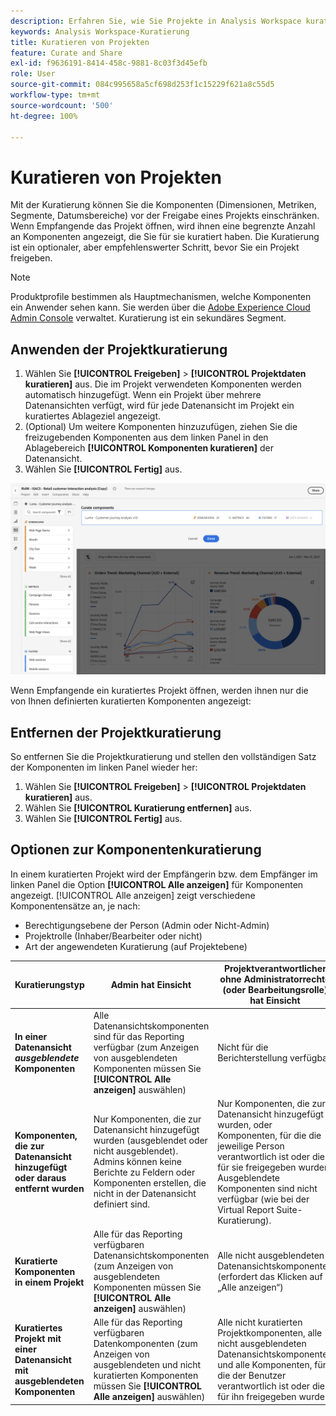 ```yaml
---
description: Erfahren Sie, wie Sie Projekte in Analysis Workspace kuratieren. Die Kuratierung beschränkt den Zugriff auf Komponenten, bevor Sie ein Projekt freigeben.
keywords: Analysis Workspace-Kuratierung
title: Kuratieren von Projekten
feature: Curate and Share
exl-id: f9636191-8414-458c-9881-8c03f3d45efb
role: User
source-git-commit: 084c995658a5cf698d253f1c15229f621a8c55d5
workflow-type: tm+mt
source-wordcount: '500'
ht-degree: 100%

---
```


# Kuratieren von Projekten

Mit der Kuratierung können Sie die Komponenten (Dimensionen, Metriken, Segmente, Datumsbereiche) vor der Freigabe eines Projekts einschränken. Wenn Empfangende das Projekt öffnen, wird ihnen eine begrenzte Anzahl an Komponenten angezeigt, die Sie für sie kuratiert haben. Die Kuratierung ist ein optionaler, aber empfehlenswerter Schritt, bevor Sie ein Projekt freigeben.

>[!NOTE]
> Produktprofile bestimmen als Hauptmechanismen, welche Komponenten ein Anwender sehen kann. Sie werden über die [Adobe Experience Cloud Admin Console](https://experienceleague.adobe.com/de/docs/core-services/interface/administration/admin-tool-experience-cloud) verwaltet. Kuratierung ist ein sekundäres Segment.

## Anwenden der Projektkuratierung

1. Wählen Sie **[!UICONTROL Freigeben]** > **[!UICONTROL Projektdaten kuratieren]** aus.
Die im Projekt verwendeten Komponenten werden automatisch hinzugefügt.
Wenn ein Projekt über mehrere Datenansichten verfügt, wird für jede Datenansicht im Projekt ein kuratiertes Ablageziel angezeigt.
1. (Optional) Um weitere Komponenten hinzuzufügen, ziehen Sie die freizugebenden Komponenten aus dem linken Panel in den Ablagebereich **[!UICONTROL Komponenten kuratieren]** der Datenansicht.
1. Wählen Sie **[!UICONTROL Fertig]** aus. 

<!--
Curation can also be applied from the [!UICONTROL Share] menu by selecting **[!UICONTROL Curate and Share]**. This option automatically curates the project to the components in use in the project. You can add additional components following the steps above.
-->

![Das Fenster „Komponenten kuratieren“ mit den im Projekt verwendeten Komponenten.](assets/curation-field.png)

Wenn Empfangende ein kuratiertes Projekt öffnen, werden ihnen nur die von Ihnen definierten kuratierten Komponenten angezeigt:


## Entfernen der Projektkuratierung

So entfernen Sie die Projektkuratierung und stellen den vollständigen Satz der Komponenten im linken Panel wieder her:

1. Wählen Sie **[!UICONTROL Freigeben]** > **[!UICONTROL Projektdaten kuratieren]** aus.
1. Wählen Sie **[!UICONTROL Kuratierung entfernen]** aus.
1. Wählen Sie **[!UICONTROL Fertig]** aus.

## Optionen zur Komponentenkuratierung

In einem kuratierten Projekt wird der Empfängerin bzw. dem Empfänger im linken Panel die Option **[!UICONTROL Alle anzeigen]** für Komponenten angezeigt. [!UICONTROL Alle anzeigen] zeigt verschiedene Komponentensätze an, je nach:

* Berechtigungsebene der Person (Admin oder Nicht-Admin)
* Projektrolle (Inhaber/Bearbeiter oder nicht)
* Art der angewendeten Kuratierung (auf Projektebene)

| Kuratierungstyp | Admin hat Einsicht | Projektverantwortlicher ohne Administratorrechte (oder Bearbeitungsrolle) hat Einsicht | Duplizierte Rolle ohne Administratorrechte hat Einsicht |
| --- | --- | --- | --- |
| **In einer Datenansicht *ausgeblendete* Komponenten** | Alle Datenansichtskomponenten sind für das Reporting verfügbar (zum Anzeigen von ausgeblendeten Komponenten müssen Sie **[!UICONTROL Alle anzeigen]** auswählen) | Nicht für die Berichterstellung verfügbar | Nicht für die Berichterstellung verfügbar |
| **Komponenten, die zur Datenansicht hinzugefügt oder daraus entfernt wurden** | Nur Komponenten, die zur Datenansicht hinzugefügt wurden (ausgeblendet oder nicht ausgeblendet). Admins können keine Berichte zu Feldern oder Komponenten erstellen, die nicht in der Datenansicht definiert sind. | Nur Komponenten, die zur Datenansicht hinzugefügt wurden, oder Komponenten, für die die jeweilige Person verantwortlich ist oder die für sie freigegeben wurden. Ausgeblendete Komponenten sind nicht verfügbar (wie bei der Virtual Report Suite-Kuratierung). | Nur zur Datenansicht hinzugefügte Komponenten sind nicht ausgeblendet und werden bei der Projektkuratierung berücksichtigt. |
| **Kuratierte Komponenten in einem Projekt** | Alle für das Reporting verfügbaren Datenansichtskomponenten (zum Anzeigen von ausgeblendeten Komponenten müssen Sie **[!UICONTROL Alle anzeigen]** auswählen) | Alle nicht ausgeblendeten Datenansichtskomponenten (erfordert das Klicken auf „Alle anzeigen“) | Nur kuratierte Komponenten sowie alle Komponenten, für die der Benutzer verantwortlich ist oder die für ihn freigegeben wurden |
| **Kuratiertes Projekt mit einer Datenansicht mit ausgeblendeten Komponenten** | Alle für das Reporting verfügbaren Datenkomponenten (zum Anzeigen von ausgeblendeten und nicht kuratierten Komponenten müssen Sie **[!UICONTROL Alle anzeigen]** auswählen) | Alle nicht kuratierten Projektkomponenten, alle nicht ausgeblendeten Datenansichtskomponenten und alle Komponenten, für die der Benutzer verantwortlich ist oder die für ihn freigegeben wurden | Nur kuratierte Komponenten sowie alle Komponenten, für die der Benutzer verantwortlich ist oder die für ihn freigegeben wurden |
